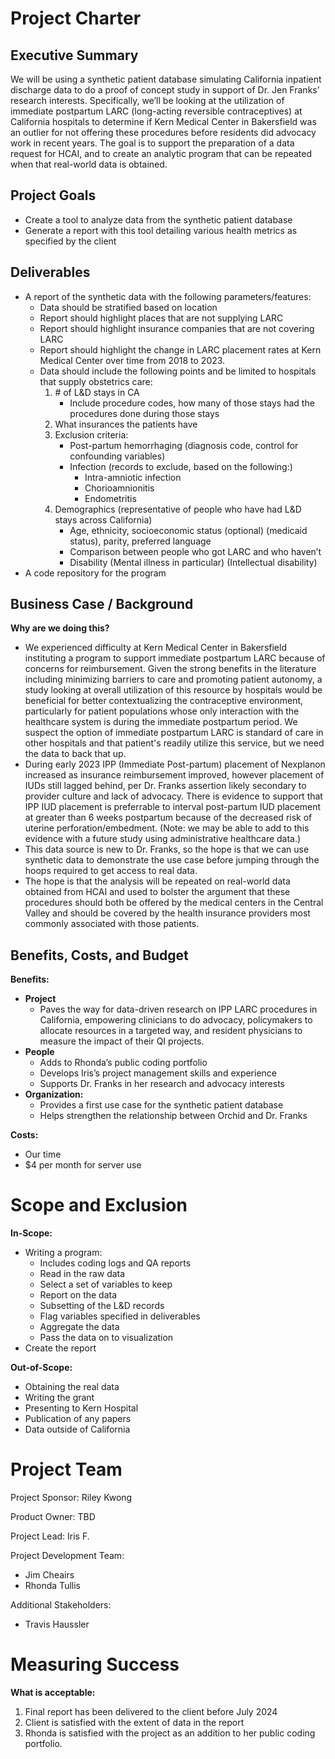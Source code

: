 # Project Charter 

## Executive Summary
We will be using a synthetic patient database simulating California inpatient discharge data to do a proof of concept study in support of Dr. Jen Franks’ research interests.  Specifically, we’ll be looking at the utilization of immediate postpartum LARC (long-acting reversible contraceptives) at California hospitals to determine if Kern Medical Center in Bakersfield was an outlier for not offering these procedures before residents did advocacy work in recent years.  The goal is to support the preparation of a data request for HCAI, and to create an analytic program that can be repeated when that real-world data is obtained.

## Project Goals
- Create a tool to analyze data from the synthetic patient database
- Generate a report with this tool detailing various health metrics as specified by the client

## Deliverables
* A report of the synthetic data with the following parameters/features:
   - Data should be stratified based on location
   - Report should highlight places that are not supplying LARC
   - Report should highlight insurance companies that are not covering LARC
   - Report should highlight the change in LARC placement rates at Kern Medical Center over time from 2018 to 2023.
   - Data should include the following points and be limited to hospitals that supply obstetrics care:
     1. \# of L&D stays in CA
        - Include procedure codes, how many of those stays had the procedures done during those stays
     2. What insurances the patients have
     3. Exclusion criteria:
        - Post-partum hemorrhaging (diagnosis code, control for confounding variables)
        - Infection (records to exclude, based on the following:)
           - Intra-amniotic infection
           - Chorioamnionitis
           - Endometritis
     4. Demographics (representative of people who have had L&D stays across California)
        - Age, ethnicity, socioeconomic status (optional) (medicaid status), parity, preferred language
        - Comparison between people who got LARC and who haven’t
        - Disability (Mental illness in particular) (Intellectual disability)
* A code repository for the program 

## Business Case / Background

**Why are we doing this?**
- We experienced difficulty at Kern Medical Center in Bakersfield instituting a program to support immediate postpartum LARC because of concerns for reimbursement.  Given the strong benefits in the literature including minimizing barriers to care and promoting patient autonomy, a study looking at overall utilization of this resource by hospitals would be beneficial for better contextualizing the contraceptive environment, particularly for patient populations whose only interaction with the healthcare system is during the immediate postpartum period.  We suspect the option of immediate postpartum LARC is standard of care in other hospitals and that patient's readily utilize this service, but we need the data to back that up.
- During early 2023 IPP (Immediate Post-partum) placement of Nexplanon increased as insurance reimbursement improved, however placement of IUDs still lagged behind, per Dr. Franks assertion likely secondary to provider culture and lack of advocacy. There is evidence to support that IPP IUD placement is preferrable to interval post-partum IUD placement at greater than 6 weeks postpartum because of the decreased risk of uterine perforation/embedment. (Note: we may be able to add to this evidence with a future study using administrative healthcare data.)
- This data source is new to Dr. Franks, so the hope is that we can use synthetic data to demonstrate the use case before jumping through the hoops required to get access to real data.
- The hope is that the analysis will be repeated on real-world data obtained from HCAI and used to bolster the argument that these procedures should both be offered by the medical centers in the Central Valley and should be covered by the health insurance providers most commonly associated with those patients.

## Benefits, Costs, and Budget

**Benefits:**
- **Project**
  - Paves the way for data-driven research on IPP LARC procedures in California, empowering clinicians to do advocacy, policymakers to allocate resources in a targeted way, and resident physicians to measure the impact of their QI projects.
- **People** 
  - Adds to Rhonda’s public coding portfolio
  - Develops Iris’s project management skills and experience
  - Supports Dr. Franks in her research and advocacy interests
- **Organization:**
  - Provides a first use case for the synthetic patient database
  - Helps strengthen the relationship between Orchid and Dr. Franks 

**Costs:**
- Our time
- $4 per month for server use

# Scope and Exclusion

**In-Scope:**
- Writing a program:
   - Includes coding logs and QA reports
   - Read in the raw data
   - Select a set of variables to keep
   - Report on the data
   - Subsetting of the L&D records
   - Flag variables specified in deliverables
   - Aggregate the data
   - Pass the data on to visualization
- Create the report

**Out-of-Scope:**
- Obtaining the real data
- Writing the grant
- Presenting to Kern Hospital
- Publication of any papers
- Data outside of California 
  
# Project Team
Project Sponsor: Riley Kwong

Product Owner: TBD

Project Lead: Iris F. 

Project Development Team: 
- Jim Cheairs
- Rhonda Tullis

Additional Stakeholders: 
- Travis Haussler 


# Measuring Success
**What is acceptable:**
1. Final report has been delivered to the client before July 2024
2. Client is satisfied with the extent of data in the report
3. Rhonda is satisfied with the project as an addition to her public coding portfolio.
